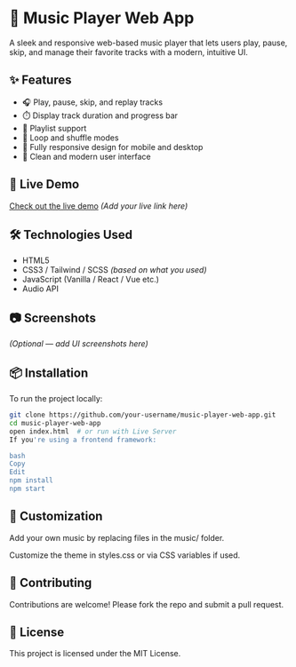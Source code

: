 # 🎵 Music Player Web App

A sleek and responsive web-based music player that lets users play, pause, skip, and manage their favorite tracks with a modern, intuitive UI.

## ✨ Features

- 🎧 Play, pause, skip, and replay tracks
- ⏱️ Display track duration and progress bar
- 🎼 Playlist support
- 🔁 Loop and shuffle modes
- 📱 Fully responsive design for mobile and desktop
- 🎨 Clean and modern user interface

## 🚀 Live Demo

[Check out the live demo](#) *(Add your live link here)*

## 🛠️ Technologies Used

- HTML5
- CSS3 / Tailwind / SCSS *(based on what you used)*
- JavaScript (Vanilla / React / Vue etc.)
- Audio API

## 📷 Screenshots

*(Optional — add UI screenshots here)*

## 📦 Installation

To run the project locally:

```bash
git clone https://github.com/your-username/music-player-web-app.git
cd music-player-web-app
open index.html  # or run with Live Server
If you're using a frontend framework:

bash
Copy
Edit
npm install
npm start
```

## 🧩 Customization

Add your own music by replacing files in the music/ folder.

Customize the theme in styles.css or via CSS variables if used.

## 🙌 Contributing

Contributions are welcome! Please fork the repo and submit a pull request.

## 📄 License

This project is licensed under the MIT License.
